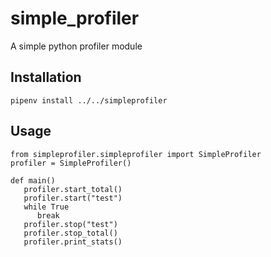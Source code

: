 # simple_profiler
A simple python profiler module

## Installation

    pipenv install ../../simpleprofiler

## Usage

    from simpleprofiler.simpleprofiler import SimpleProfiler
    profiler = SimpleProfiler()

    def main()
       profiler.start_total()
       profiler.start("test")
       while True
          break
       profiler.stop("test")
       profiler.stop_total()
       profiler.print_stats()
